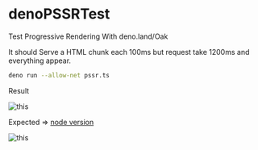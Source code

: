 # denoPSSRTest
Test Progressive Rendering With deno.land/Oak

It should Serve a HTML chunk each 100ms but request take 1200ms and everything appear.
```sh
deno run --allow-net pssr.ts
```
Result

![this](https://media.giphy.com/media/uaDK9Mps4ItQCYbXtl/giphy.gif)

Expected => [node version](https://github.com/OverGlass/nodeSSRTest)

![this](https://media.giphy.com/media/v3Mu2PKxaE0XxFSfy0/giphy.gif)

